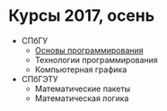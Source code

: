 # Курсы 2017, осень

* СПбГУ
  * [Основы программирования](programming-basics.md)
  * Технологии программирования
  * Компьютерная графика
* СПбГЭТУ
  * Математические пакеты
  * Математическая логика
